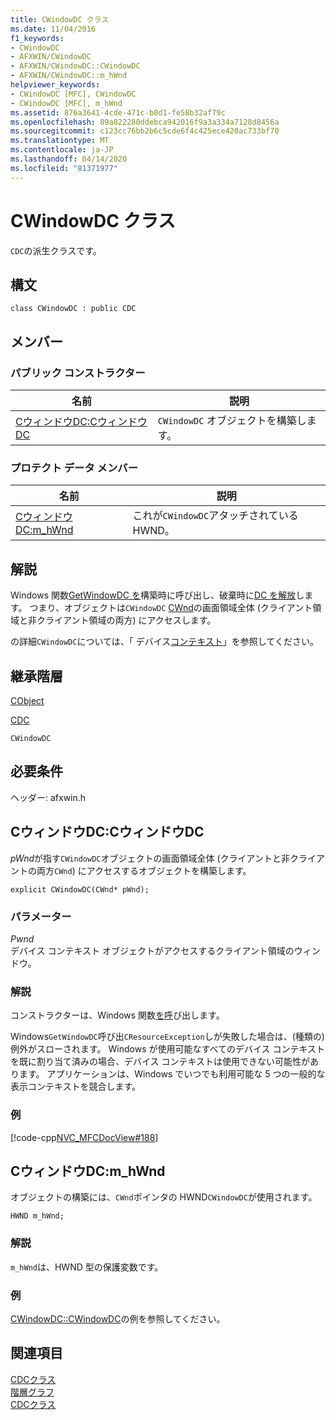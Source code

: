 ```yaml
---
title: CWindowDC クラス
ms.date: 11/04/2016
f1_keywords:
- CWindowDC
- AFXWIN/CWindowDC
- AFXWIN/CWindowDC::CWindowDC
- AFXWIN/CWindowDC::m_hWnd
helpviewer_keywords:
- CWindowDC [MFC], CWindowDC
- CWindowDC [MFC], m_hWnd
ms.assetid: 876a3641-4cde-471c-b0d1-fe58b32af79c
ms.openlocfilehash: 89a822280ddebca942016f9a3a334a7128d8456a
ms.sourcegitcommit: c123cc76bb2b6c5cde6f4c425ece420ac733bf70
ms.translationtype: MT
ms.contentlocale: ja-JP
ms.lasthandoff: 04/14/2020
ms.locfileid: "81371977"
---
```

# <a name="cwindowdc-class"></a>CWindowDC クラス

`CDC`の派生クラスです。

## <a name="syntax"></a>構文

```
class CWindowDC : public CDC
```

## <a name="members"></a>メンバー

### <a name="public-constructors"></a>パブリック コンストラクター

|名前|説明|
|----------|-----------------|
|[CウィンドウDC:CウィンドウDC](#cwindowdc)|`CWindowDC` オブジェクトを構築します。|

### <a name="protected-data-members"></a>プロテクト データ メンバー

|名前|説明|
|----------|-----------------|
|[CウィンドウDC:m_hWnd](#m_hwnd)|これが`CWindowDC`アタッチされている HWND。|

## <a name="remarks"></a>解説

Windows 関数[GetWindowDC を](/windows/win32/api/winuser/nf-winuser-getwindowdc)構築時に呼び出し、破棄時に[DC を解放](/windows/win32/api/winuser/nf-winuser-releasedc)します。 つまり、オブジェクトは`CWindowDC` [CWnd](../../mfc/reference/cwnd-class.md)の画面領域全体 (クライアント領域と非クライアント領域の両方) にアクセスします。

の詳細`CWindowDC`については、「 デバイス[コンテキスト](../../mfc/device-contexts.md)」を参照してください。

## <a name="inheritance-hierarchy"></a>継承階層

[CObject](../../mfc/reference/cobject-class.md)

[CDC](../../mfc/reference/cdc-class.md)

`CWindowDC`

## <a name="requirements"></a>必要条件

ヘッダー: afxwin.h

## <a name="cwindowdccwindowdc"></a><a name="cwindowdc"></a>CウィンドウDC:CウィンドウDC

*pWnd*が指す`CWindowDC`オブジェクトの画面領域全体 (クライアントと非クライアントの両方`CWnd`) にアクセスするオブジェクトを構築します。

```
explicit CWindowDC(CWnd* pWnd);
```

### <a name="parameters"></a>パラメーター

*Pwnd*<br/>
デバイス コンテキスト オブジェクトがアクセスするクライアント領域のウィンドウ。

### <a name="remarks"></a>解説

コンストラクターは、Windows 関数[を呼](/windows/win32/api/winuser/nf-winuser-getwindowdc)び出します。

Windows`GetWindowDC`呼び出`CResourceException`しが失敗した場合は、(種類の) 例外がスローされます。 Windows が使用可能なすべてのデバイス コンテキストを既に割り当て済みの場合、デバイス コンテキストは使用できない可能性があります。 アプリケーションは、Windows でいつでも利用可能な 5 つの一般的な表示コンテキストを競合します。

### <a name="example"></a>例

[!code-cpp[NVC_MFCDocView#188](../../mfc/codesnippet/cpp/cwindowdc-class_1.cpp)]

## <a name="cwindowdcm_hwnd"></a><a name="m_hwnd"></a>CウィンドウDC:m_hWnd

オブジェクトの構築には、`CWnd`ポインタの HWND`CWindowDC`が使用されます。

```
HWND m_hWnd;
```

### <a name="remarks"></a>解説

`m_hWnd`は、HWND 型の保護変数です。

### <a name="example"></a>例

  [CWindowDC::CWindowDC](#cwindowdc)の例を参照してください。

## <a name="see-also"></a>関連項目

[CDCクラス](../../mfc/reference/cdc-class.md)<br/>
[階層グラフ](../../mfc/hierarchy-chart.md)<br/>
[CDCクラス](../../mfc/reference/cdc-class.md)
